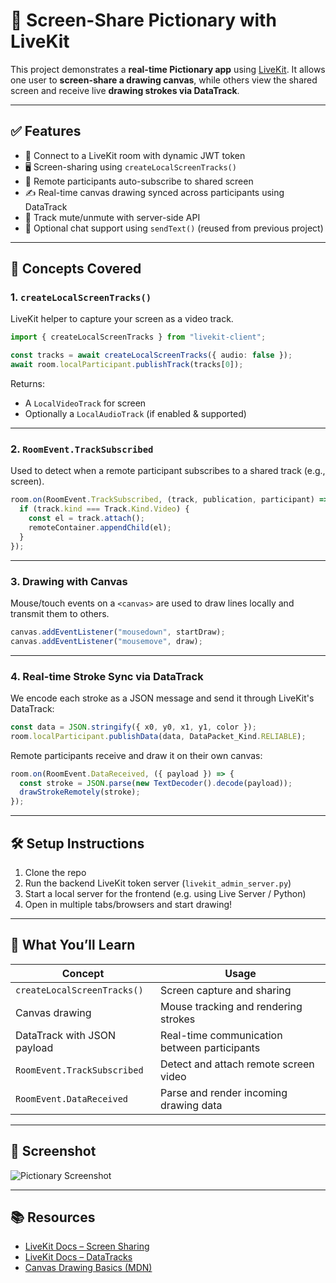 # 🎨 Screen-Share Pictionary with LiveKit

This project demonstrates a **real-time Pictionary app** using [LiveKit](https://livekit.io). It allows one user to **screen-share a drawing canvas**, while others view the shared screen and receive live **drawing strokes via DataTrack**.

---

## ✅ Features

- 🔗 Connect to a LiveKit room with dynamic JWT token
- 🖥️ Screen-sharing using `createLocalScreenTracks()`
- 🎥 Remote participants auto-subscribe to shared screen
- ✍️ Real-time canvas drawing synced across participants using DataTrack
- 🧠 Track mute/unmute with server-side API
- 💬 Optional chat support using `sendText()` (reused from previous project)

---

## 🧠 Concepts Covered

### 1. `createLocalScreenTracks()`

LiveKit helper to capture your screen as a video track.

```ts
import { createLocalScreenTracks } from "livekit-client";

const tracks = await createLocalScreenTracks({ audio: false });
await room.localParticipant.publishTrack(tracks[0]);
```

Returns:

- A `LocalVideoTrack` for screen
- Optionally a `LocalAudioTrack` (if enabled & supported)

---

### 2. `RoomEvent.TrackSubscribed`

Used to detect when a remote participant subscribes to a shared track (e.g., screen).

```ts
room.on(RoomEvent.TrackSubscribed, (track, publication, participant) => {
  if (track.kind === Track.Kind.Video) {
    const el = track.attach();
    remoteContainer.appendChild(el);
  }
});
```

---

### 3. Drawing with Canvas

Mouse/touch events on a `<canvas>` are used to draw lines locally and transmit them to others.

```js
canvas.addEventListener("mousedown", startDraw);
canvas.addEventListener("mousemove", draw);
```

---

### 4. Real-time Stroke Sync via DataTrack

We encode each stroke as a JSON message and send it through LiveKit's DataTrack:

```js
const data = JSON.stringify({ x0, y0, x1, y1, color });
room.localParticipant.publishData(data, DataPacket_Kind.RELIABLE);
```

Remote participants receive and draw it on their own canvas:

```js
room.on(RoomEvent.DataReceived, ({ payload }) => {
  const stroke = JSON.parse(new TextDecoder().decode(payload));
  drawStrokeRemotely(stroke);
});
```

---

## 🛠️ Setup Instructions

1. Clone the repo
2. Run the backend LiveKit token server (`livekit_admin_server.py`)
3. Start a local server for the frontend (e.g. using Live Server / Python)
4. Open in multiple tabs/browsers and start drawing!

---

## 🧪 What You’ll Learn

| Concept                     | Usage                                        |
| --------------------------- | -------------------------------------------- |
| `createLocalScreenTracks()` | Screen capture and sharing                   |
| Canvas drawing              | Mouse tracking and rendering strokes         |
| DataTrack with JSON payload | Real-time communication between participants |
| `RoomEvent.TrackSubscribed` | Detect and attach remote screen video        |
| `RoomEvent.DataReceived`    | Parse and render incoming drawing data       |

---

## 📸 Screenshot

![Pictionary Screenshot](screenshot.png) <!-- Add if available -->

---

## 📚 Resources

- [LiveKit Docs – Screen Sharing](https://docs.livekit.io/client-sdk-js/media/devices/#screen-sharing)
- [LiveKit Docs – DataTracks](https://docs.livekit.io/realtime-text-data/datatracks/)
- [Canvas Drawing Basics (MDN)](https://developer.mozilla.org/en-US/docs/Web/API/Canvas_API/Tutorial)
